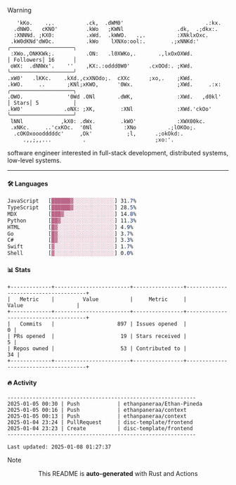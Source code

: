 > [!WARNING]
> ```>     .'.                         .lxx;                            ..    
>    'kKo.    .,.          .ck,  .dWM0'                          .:kx.   
>   .dNWO.   cKNO'         .kWo   ;KWNl                 .dk,  .;dkx:.    
>   :XNNNd. ;KX0:          .xWd.  .kWWO.   .,.          :XNklxOxc.       
>  .kW0dKNd'dWOc.          .kWo    lXNXo:ool:.        .;xNNKd:'          ╭────────────────────╮
>  :XWo.,ONKKWk;.          .ON:   .l0XWKo,.       .,lxOxOXWd.            │ Followers│ 16      │
>  oWX:  .dNNWx'.    ''    ,KX:.:oddd0W0'      .cxOOd:. ;KWd.            ╰────────────────────╯
> .xW0'   .lKKc.    .kXd.,cxXNOdo;.  cXXc      ;xo,.    ;KWd.            
> .kWO.     ..       ;KNl;xKWO,      '0Wx.              ;XWd.     .:x:   ╭────────────────────╮
> .OWO.              '0Wd .ONl       .dWK,              :XWd.   ,d0kl'   │ Stars│ 5           │
> .kW0'             .oNX: ;XK,        :XNl              :XWd.'ckOo'      ╰────────────────────╯
>  lNNl            ,kX0: .dWx.        .kWO'             :XWX00kc.        
>  .xNKc.     ..'cxKOc.  '0Nl          :XNo          .;lOKOo;.           
>   .cOKOxooodddddc'     ,Ok'           ;l,      .;okOkd:.               
>      .,,;,,...          .                      ;xo:'.                  
> ```
> <p>software engineer interested in full-stack development, distributed systems, low-level systems.</p>

---

#### 🛠️ Languages
```css
JavaScript   [██████▓░░░░░░░░░░░░░] 31.7%
TypeScript   [██████▓░░░░░░░░░░░░░] 28.5%
MDX          [███▓░░░░░░░░░░░░░░░░] 14.8%
Python       [██▓░░░░░░░░░░░░░░░░░] 11.3%
HTML         [█▓░░░░░░░░░░░░░░░░░░] 4.9%
Go           [█▓░░░░░░░░░░░░░░░░░░] 3.7%
C#           [█▓░░░░░░░░░░░░░░░░░░] 3.3%
Swift        [▓░░░░░░░░░░░░░░░░░░░] 1.7%
Shell        [▓░░░░░░░░░░░░░░░░░░░] 0.0%
```

#### 📊 Stats
```
+-------------+------------------------+----------------+--------------------------------------+
|   Metric    |         Value          |     Metric     |                Value                 |
+-------------+------------------------+----------------+--------------------------------------+
|   Commits   |                    897 | Issues opened  |                                    0 |
| PRs opened  |                     19 | Stars received |                                    5 |
| Repos owned |                     53 | Contributed to |                                   34 |
+-------------+------------------------+----------------+--------------------------------------+
```

#### 🔥 Activity
```
------------------------------------------------------------
2025-01-05 00:30 | Push            | ethanpaneraa/Ethan-Pineda
2025-01-05 00:16 | Push            | ethanpaneraa/context
2025-01-05 00:13 | Push            | ethanpaneraa/context
2025-01-04 23:24 | PullRequest     | disc-template/frontend
2025-01-04 23:23 | Create          | disc-template/frontend
------------------------------------------------------------

Last updated: 2025-01-08 01:27:37
```

> [!NOTE]
> <p align="center">This README is <b>auto-generated</b> with Rust and Actions</p>